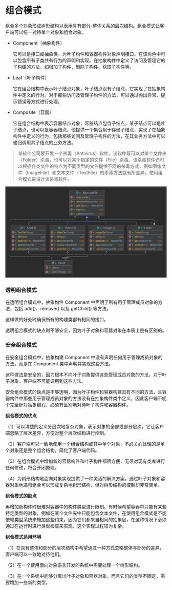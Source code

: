 # 组合模式

组合多个对象形成树形结构以表示具有部分-整体关系的层次结构。组合模式让客户端可以统一对待单个对象和组合对象。

- Component（抽象构件）

  它可以是接口或抽象类，为叶子构件和容器构件对象声明接口，在该角色中可以包含所有子类共有行为的声明和实现。在抽象构件中定义了访问及管理它的子构建的方法，如增加子构件、删除子构件、获取子构件等。

- Leaf（叶子构件）

  它在组合结构中表示叶子结点对象，叶子结点没有子结点，它实现了在抽象构件中定义的行为。对于那些访问及管理子构件的方法，可以通过抛出异常、提示错误等方式进行处理。

- Composite（容器）

  它在组合结构中表示容器结点对象，容器结点包含子结点，某子结点可以是叶子结点，也可以是容器结点，他提供一个集合用于存储子结点，实现了在抽象构件中定义的行为，包括那些访问及管理子构件的方法，在其业务方法中可以递归调用其子结点的业务方法。

> 某软件公司要开发一个杀毒（Antivirus）软件，该软件既可以对某个文件夹（Folder）杀毒，也可以对某个指定的文件（File）杀毒。该杀毒软件还可以根据各类文件的特点为不同类型的文件提供不同的杀毒方式，例如图像文件（ImageFile）和文本文件（TextFile）的杀毒方法就有所差异。使用组合模式来设计该杀毒软件。


<img src="./Package%20composite.png" alt="组合模式">

### 透明组合模式

在透明组合模式中，抽象构件 Component 中声明了所有用于管理成员对象的方法，包括 add()、remove() 以及 getChild() 等方法。

这样做的好处时确保所有的构建类都有相同的接口。

透明组合模式的缺点时不够安全，因为叶子对象和容器对象在本质上是有区别的。

### 安全组合模式

在安全组合模式中，抽象构建 Component 中没有声明任何用于管理成员对象的方法，而是在 Component 类中声明并实现这些方法。

这种做法是安全的，因为根本不向叶子对象提供这些管理成员对象的方法，对于叶子对象，客户端不可能调用到这些方法。

安全组合模式的缺点是不够透明，因为叶子构件和容器构建具有不同的方法，且容器构件中那些用于管理成员对象的方法没有在抽象构件类中定义，因此客户端不呢个完全针对抽象编程，必须有区别地对待叶子构件和容器构件。

**组合模式的优点**

（1）可以清楚的定义分层次地复杂对象，表示对象的全部或部分层次，它让客户端忽略了层次差异，方便对整个层次结构进行控制。

（2）客户端可以一致地使用一个组合结构或其中单个对象，不必关心处理的是单个对象还是整个组合结构，简化了客户端代码。

（3）在组合模式中增加新的容器构件和叶子构件都很方便，无须对现有类库进行任何修改，符合开闭原则。

（4）为树形结构地面向对象实现提供了一种灵活的解决方案，通过叶子对象和容器对象地递归组合可以形成复杂地树形结构，但对树形结构的控制却非常简单。

**组合模式的缺点**

再增加新构件时很难对容器中的构件类型进行限制。有时候希望容器中只能有某些特定类型的对象，例如在某个文件夹中只能包含文本文件，在使用组合模式是不能依赖类型系统来施加这些约束，因为它们都来自相同的抽象层，在这种情况下必须通过在运行时进行类型检查来实现，这个实现过程较为复杂。

**组合模式适用环境**

（1）在具有整体和部分的层次结构中希望通过一种方式忽略整体与部分的差异，客户端可以一致地对待他们。

（2）在一个使用面向对象语言开发的系统中需要处理一个树形结构。

（3）在一个系统中能够分离出叶子对象和容器对象，而且它们的类型不固定，需要增加一些新的类型。